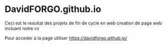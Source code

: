 # DavidFORGO.github.io

Ceci est le resultat des projets de fin de cycle en web
creation de page web incluant notre cv


Pour acceder à la page utiliser https://davidforgo.github.io/
